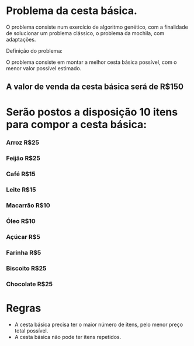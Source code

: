 
# Problema da cesta básica.

O problema consiste num exercício de algoritmo genético, com a finalidade de solucionar um problema clássico, o problema da mochila, com adaptações.

Definição do problema:

O problema consiste em montar a melhor cesta básica possível, com o menor valor possível estimado.

## A valor de venda da cesta básica será de R$150

# Serão postos a disposição 10 itens para compor a cesta básica:


### Arroz       R$25
### Feijão      R$25
### Café        R$15
### Leite       R$15
### Macarrão    R$10
### Óleo        R$10
### Açúcar      R$5
### Farinha     R$5
### Biscoito    R$25
### Chocolate   R$25


# Regras
- A cesta básica precisa ter o maior número de itens, pelo menor preço total possível.
- A cesta básica não pode ter itens repetidos.






